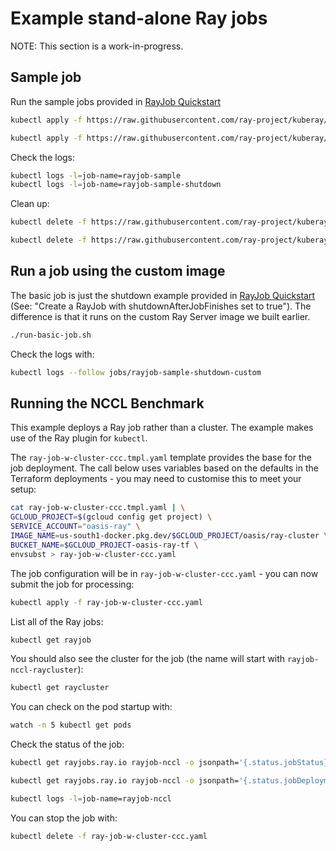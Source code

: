 # Example stand-alone Ray jobs

NOTE: This section is a work-in-progress.

## Sample job

Run the sample jobs provided in
[RayJob Quickstart](https://docs.ray.io/en/latest/cluster/kubernetes/getting-started/rayjob-quick-start.html)

```sh
kubectl apply -f https://raw.githubusercontent.com/ray-project/kuberay/v1.4.2/ray-operator/config/samples/ray-job.sample.yaml

kubectl apply -f https://raw.githubusercontent.com/ray-project/kuberay/v1.4.2/ray-operator/config/samples/ray-job.shutdown.yaml
```

Check the logs:

```sh
kubectl logs -l=job-name=rayjob-sample
kubectl logs -l=job-name=rayjob-sample-shutdown
```

Clean up:

```sh
kubectl delete -f https://raw.githubusercontent.com/ray-project/kuberay/v1.4.2/ray-operator/config/samples/ray-job.sample.yaml

kubectl delete -f https://raw.githubusercontent.com/ray-project/kuberay/v1.4.2/ray-operator/config/samples/ray-job.shutdown.yaml
```

## Run a job using the custom image

The basic job is just the shutdown example provided in
[RayJob Quickstart](https://docs.ray.io/en/latest/cluster/kubernetes/getting-started/rayjob-quick-start.html)
(See: "Create a RayJob with shutdownAfterJobFinishes set to true"). The
difference is that it runs on the custom Ray Server image we built earlier.

```sh
./run-basic-job.sh
```

Check the logs with:

```sh
kubectl logs --follow jobs/rayjob-sample-shutdown-custom
```

## Running the NCCL Benchmark

This example deploys a Ray job rather than a cluster. The example makes use of
the Ray plugin for `kubectl`.

The `ray-job-w-cluster-ccc.tmpl.yaml` template provides the base for the job
deployment. The call below uses variables based on the defaults in the Terraform
deployments - you may need to customise this to meet your setup:

```sh
cat ray-job-w-cluster-ccc.tmpl.yaml | \
GCLOUD_PROJECT=$(gcloud config get project) \
SERVICE_ACCOUNT="oasis-ray" \
IMAGE_NAME=us-south1-docker.pkg.dev/$GCLOUD_PROJECT/oasis/ray-cluster \
BUCKET_NAME=$GCLOUD_PROJECT-oasis-ray-tf \
envsubst > ray-job-w-cluster-ccc.yaml
```

The job configuration will be in `ray-job-w-cluster-ccc.yaml` - you can now
submit the job for processing:

```sh
kubectl apply -f ray-job-w-cluster-ccc.yaml
```

List all of the Ray jobs:

```sh
kubectl get rayjob
```

You should also see the cluster for the job (the name will start with
`rayjob-nccl-raycluster`):

```sh
kubectl get raycluster
```

You can check on the pod startup with:

```sh
watch -n 5 kubectl get pods
```

Check the status of the job:

```sh
kubectl get rayjobs.ray.io rayjob-nccl -o jsonpath='{.status.jobStatus}'

kubectl get rayjobs.ray.io rayjob-nccl -o jsonpath='{.status.jobDeploymentStatus}'
```

```sh
kubectl logs -l=job-name=rayjob-nccl
```

You can stop the job with:

```sh
kubectl delete -f ray-job-w-cluster-ccc.yaml
```
